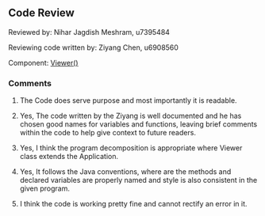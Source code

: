 ## Code Review

Reviewed by: Nihar Jagdish Meshram, u7395484

Reviewing code written by: Ziyang Chen, u6908560

Component: [Viewer()](https://gitlab.cecs.anu.edu.au/u6908560/comp1110-ass2/-/blob/master/src/comp1110/ass2/gui/Viewer.java.#L51-L280)

### Comments 

1. The Code does serve purpose and most importantly it is readable.

2. Yes, The code written by the Ziyang is well documented and he has chosen good names for 
   variables and functions, leaving brief comments within the code to help give context to future readers.

3. Yes, I think the program decomposition is appropriate where Viewer class extends the Application.

4. Yes, It follows the Java conventions, where are the methods and declared variables are properly named
    and style is also consistent in the given program.

5. I think the code is working pretty fine and cannot rectify an error in it.

